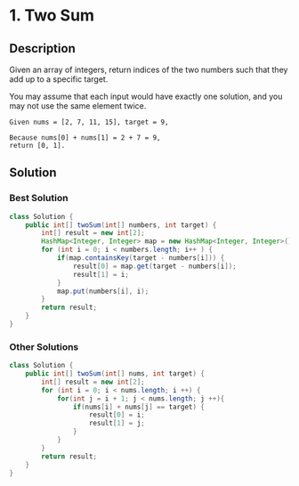 # 1. Two Sum

## Description
Given an array of integers, return indices of the two numbers such that they add up to a specific target.

You may assume that each input would have exactly one solution, and you may not use the same element twice.

```
Given nums = [2, 7, 11, 15], target = 9,

Because nums[0] + nums[1] = 2 + 7 = 9,
return [0, 1].
```

## Solution
### Best Solution
```java
class Solution {
    public int[] twoSum(int[] numbers, int target) {
        int[] result = new int[2];
        HashMap<Integer, Integer> map = new HashMap<Integer, Integer>();
        for (int i = 0; i < numbers.length; i++ ) {
            if(map.containsKey(target - numbers[i])) {
                result[0] = map.get(target - numbers[i]);
                result[1] = i;
            }
            map.put(numbers[i], i);
        }
        return result;
    }
}
```

### Other Solutions
```java
class Solution {
    public int[] twoSum(int[] nums, int target) {
        int[] result = new int[2];
        for (int i = 0; i < nums.length; i ++) {
            for(int j = i + 1; j < nums.length; j ++){
                if(nums[i] + nums[j] == target) {
                    result[0] = i;
                    result[1] = j;
                }
            }
        }
        return result;
    }
}
```





